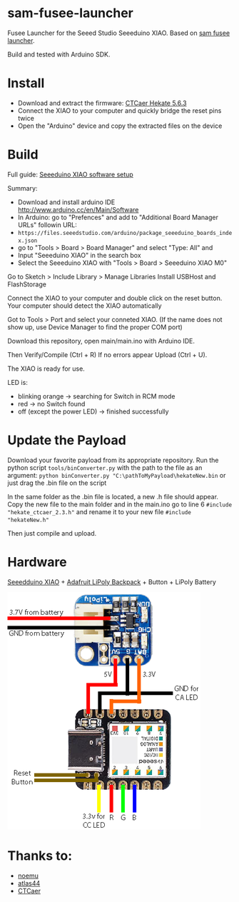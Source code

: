 

# sam-fusee-launcher
Fusee Launcher for the Seeed Studio Seeeduino XIAO. Based on [sam fusee launcher](https://github.com/atlas44/sam-fusee-launcher).

Build and tested with Arduino SDK.

# Install
* Download and extract the firmware: [CTCaer Hekate 5.6.3](https://github.com/vaugerbird/sam-fusee-launcher/releases/tag/v0.1)
* Connect the XIAO to your computer and quickly bridge the reset pins twice
* Open the "Arduino" device and copy the extracted files on the device


# Build
Full guide: [Seeeduino XIAO software setup](https://wiki.seeedstudio.com/Seeeduino-XIAO/#software)

Summary:
* Download and install arduino IDE http://www.arduino.cc/en/Main/Software
* In Arduino: go to "Prefences" and add to "Additional Board Manager URLs" followin URL:
*  `https://files.seeedstudio.com/arduino/package_seeeduino_boards_index.json`
* go to "Tools > Board > Board Manager" and select "Type: All" and
* Input "Seeeduino XIAO" in the search box
* Select the Seeeduino XIAO with "Tools > Board > Seeeduino XIAO M0"

Go to Sketch > Include Library > Manage Libraries
Install USBHost and FlashStorage

Connect the XIAO to your computer and double click on the reset button.
Your computer should detect the XIAO automatically

Got to Tools > Port and select your conneted XIAO. (If the name does not show up, use Device Manager to find the proper COM port)

Download this repository, open main/main.ino with Arduino IDE.

Then Verify/Compile (Ctrl + R)
If no errors appear
Upload (Ctrl + U).

The XIAO is ready for use.

LED is:
* blinking orange -> searching for Switch in RCM mode
* red -> no Switch found
* off (except the power LED) -> finished successfully

# Update the Payload
Download your favorite payload from its appropriate repository.
Run the python script `tools/binConverter.py` with the path to the file as an argument:
`python binConverter.py "C:\pathToMyPayload\hekateNew.bin` or just drag the .bin file on the script

In the same folder as the .bin file is located, a new .h file should appear. Copy the new file to the main folder and in the main.ino go to line 6 `#include "hekate_ctcaer_2.3.h"` and rename it to your new file `#include "hekateNew.h"`

Then just compile and upload.

# Hardware
[Seeedduino XIAO](https://www.amazon.com/gp/product/B09FSQM3K5/ref=crt_ewc_title_dp_1?ie=UTF8&psc=1&smid=A1YP59NGBNBZUR) + [Adafruit LiPoly Backpack](https://www.amazon.com/Adafruit-Trinket-LiIon-LiPoly-Backpack/dp/B00SK697AU/ref=sr_1_1?crid=17DZC8FSOW9ZN&dchild=1&keywords=adafruit+lipo+backpack&qid=1633812236&sprefix=adafruit+lipo%2Caps%2C240&sr=8-1) + Button + LiPoly Battery

![Layout](./images/layout.png)

# Thanks to:
* [noemu](https://github.com/noemu/sam-fusee-launcher)
* [atlas44](https://github.com/atlas44/sam-fusee-launcher)
* [CTCaer](https://github.com/CTCaer/hekate)


